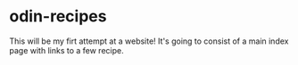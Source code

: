 # odin-recipes

This will be my firt attempt at a website! It's going to consist of a main index page with links to a few recipe. 
